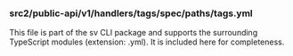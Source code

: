 ### src2/public-api/v1/handlers/tags/spec/paths/tags.yml

This file is part of the sv CLI package and supports the surrounding TypeScript modules (extension: .yml). It is included here for completeness.